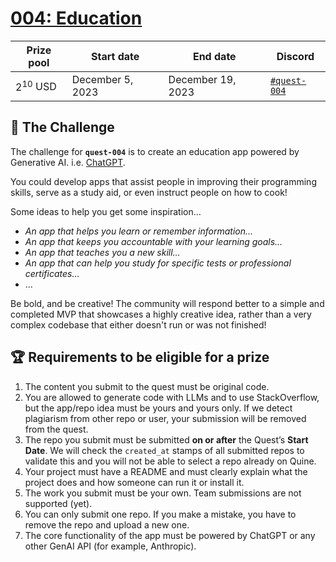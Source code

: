 # [004: Education](https://quine.sh)

| Prize pool | Start date | End date | Discord |
| --- | --- | --- | --- |
| $2^{10}$ USD | December 5, 2023  | December 19, 2023  | [`#quest-004`](https://discord.gg/quine) |

## 🌋 The Challenge

The challenge for **`quest-004`** is to create an education app powered by Generative AI. i.e. [ChatGPT](https://platform.openai.com/docs/introduction).

You could develop apps that assist people in improving their programming skills, serve as a study aid, or even instruct people on how to cook!

Some ideas to help you get some inspiration…

- *An app that helps you learn or remember information…*
- *An app that keeps you accountable with your learning goals…*
- *An app that teaches you a new skill…*
- *An app that can help you study for specific tests or professional certificates…*
- …

Be bold, and be creative! The community will respond better to a simple and completed MVP that showcases a highly creative idea, rather than a very complex codebase that either doesn't run or was not finished!

## 🏆 Requirements to be eligible for a prize

1. The content you submit to the quest must be original code.
2. You are allowed to generate code with LLMs and to use StackOverflow, but the app/repo idea must be yours and yours only. If we detect plagiarism from other repo or user, your submission will be removed from the quest.
3. The repo you submit must be submitted **on or after** the Quest’s **Start Date**. We will check the `created_at` stamps of all submitted repos to validate this and you will not be able to select a repo already on Quine.
4. Your project must have a README and must clearly explain what the project does and how someone can run it or install it.
5. The work you submit must be your own. Team submissions are not supported (yet).
6. You can only submit one repo. If you make a mistake, you have to remove the repo and upload a new one.
7. The core functionality of the app must be powered by ChatGPT or any other GenAI API (for example, Anthropic).
